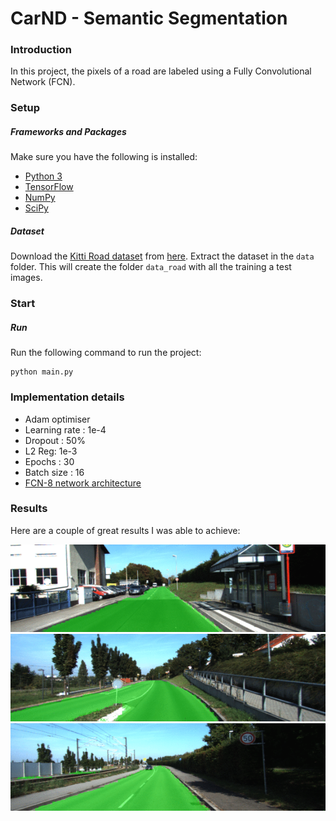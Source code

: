 # CarND - Semantic Segmentation
### Introduction
In this project, the pixels of a road are labeled using a Fully Convolutional Network (FCN).

### Setup
##### Frameworks and Packages
Make sure you have the following is installed:
 - [Python 3](https://www.python.org/)
 - [TensorFlow](https://www.tensorflow.org/)
 - [NumPy](http://www.numpy.org/)
 - [SciPy](https://www.scipy.org/)
##### Dataset
Download the [Kitti Road dataset](http://www.cvlibs.net/datasets/kitti/eval_road.php) from [here](http://www.cvlibs.net/download.php?file=data_road.zip).  Extract the dataset in the `data` folder.  This will create the folder `data_road` with all the training a test images.

### Start
##### Run
Run the following command to run the project:
```
python main.py
```
### Implementation details

* Adam optimiser
* Learning rate : 1e-4
* Dropout : 50%
* L2 Reg: 1e-3
* Epochs : 30
* Batch size : 16
* [FCN-8 network architecture](https://people.eecs.berkeley.edu/~jonlong/long_shelhamer_fcn.pdf)

### Results
Here are a couple of great results I was able to achieve:

<img src=./images/gif1.gif width="700">

<img src=./images/gif2.gif width="700">

<img src=./images/gif3.gif width="700">
